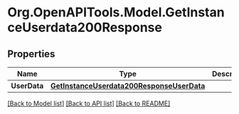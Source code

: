 # Org.OpenAPITools.Model.GetInstanceUserdata200Response

## Properties

Name | Type | Description | Notes
------------ | ------------- | ------------- | -------------
**UserData** | [**GetInstanceUserdata200ResponseUserData**](GetInstanceUserdata200ResponseUserData.md) |  | [optional] 

[[Back to Model list]](../README.md#documentation-for-models) [[Back to API list]](../README.md#documentation-for-api-endpoints) [[Back to README]](../README.md)

